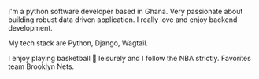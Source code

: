 I'm a python software developer based in Ghana. Very passionate about 
building robust data driven application. I really love and enjoy 
backend development. 

My tech stack are Python, Django, Wagtail.

I enjoy playing basketball 🏀 leisurely and I follow the NBA 
strictly. Favorites team Brooklyn Nets.

